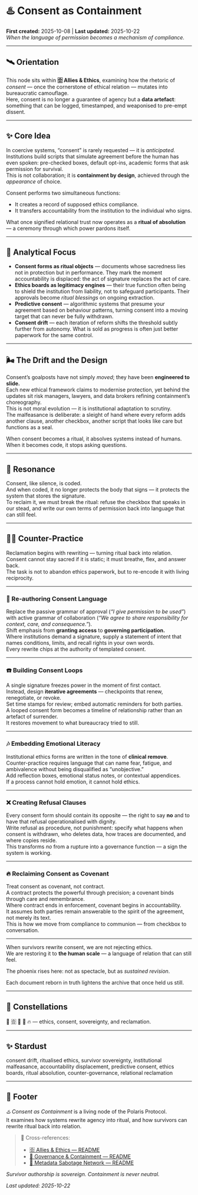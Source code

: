 # ♨️ Consent as Containment  
**First created:** 2025-10-08  |  **Last updated:** 2025-10-22  
*When the language of permission becomes a mechanism of compliance.*  

---

## 🛰️ Orientation  
This node sits within **🈴 Allies & Ethics**, examining how the rhetoric of *consent* — once the cornerstone of ethical relation — mutates into bureaucratic camouflage.  
Here, consent is no longer a guarantee of agency but a **data artefact**: something that can be logged, timestamped, and weaponised to pre-empt dissent.  

---

## ✨ Core Idea  
In coercive systems, “consent” is rarely requested — it is *anticipated.*  
Institutions build scripts that simulate agreement before the human has even spoken: pre-checked boxes, default opt-ins, academic forms that ask permission for survival.  
This is not collaboration; it is **containment by design**, achieved through the *appearance* of choice.  

Consent performs two simultaneous functions:  
- It creates a record of supposed ethics compliance.  
- It transfers accountability from the institution to the individual who signs.  

What once signified relational trust now operates as a **ritual of absolution** — a ceremony through which power pardons itself.  

---

## 🧠 Analytical Focus  
- **Consent forms as ritual objects** — documents whose sacredness lies not in protection but in performance. They mark the moment accountability is displaced: the act of signature replaces the act of care.  
- **Ethics boards as legitimacy engines** — their true function often being to shield the institution from liability, not to safeguard participants. Their approvals become *ritual blessings* on ongoing extraction.  
- **Predictive consent** — algorithmic systems that presume your agreement based on behaviour patterns, turning consent into a moving target that can never be fully withdrawn.  
- **Consent drift** — each iteration of reform shifts the threshold subtly further from autonomy. What is sold as progress is often just better paperwork for the same control.  

---

## 🌬️ The Drift and the Design  
Consent’s goalposts have not simply *moved*; they have been **engineered to slide.**  
Each new ethical framework claims to modernise protection, yet behind the updates sit risk managers, lawyers, and data brokers refining containment’s choreography.  
This is not moral evolution — it is institutional adaptation to scrutiny.  
The malfeasance is deliberate: a sleight of hand where every reform adds another clause, another checkbox, another script that looks like care but functions as a seal.  

When consent becomes a ritual, it absolves systems instead of humans.  
When it becomes code, it stops asking questions.  

---

## 👾 Resonance  
Consent, like silence, is coded.  
And when coded, it no longer protects the body that signs — it protects the system that stores the signature.  
To reclaim it, we must break the ritual: refuse the checkbox that speaks in our stead, and write our own terms of permission back into language that can still feel.  

---

## 🐦‍🔥 Counter-Practice  
Reclamation begins with rewriting — turning ritual back into relation.  
Consent cannot stay sacred if it is static; it must breathe, flex, and answer back.  
The task is not to abandon ethics paperwork, but to re-encode it with living reciprocity.

---

### 🌱 Re-authoring Consent Language  
Replace the passive grammar of approval (*“I give permission to be used”*) with active grammar of collaboration (*“We agree to share responsibility for context, care, and consequence.”*).  
Shift emphasis from **granting access** to **governing participation.**  
Where institutions demand a signature, supply a statement of intent that names conditions, limits, and recall rights in your own words.  
Every rewrite chips at the authority of templated consent.

---

### ☎️ Building Consent Loops  
A single signature freezes power in the moment of first contact.  
Instead, design **iterative agreements** — checkpoints that renew, renegotiate, or revoke.  
Set time stamps for review; embed automatic reminders for both parties.  
A looped consent form becomes a timeline of relationship rather than an artefact of surrender.  
It restores movement to what bureaucracy tried to still.

---

### 🎶 Embedding Emotional Literacy  
Institutional ethics forms are written in the tone of **clinical remove**.  
Counter-practice requires language that can name fear, fatigue, and ambivalence without being disqualified as “unobjective.”  
Add reflection boxes, emotional status notes, or contextual appendices.  
If a process cannot hold emotion, it cannot hold ethics.  

---

### ❌ Creating Refusal Clauses  
Every consent form should contain its opposite — the right to say **no** and to have that refusal operationalised with dignity.  
Write refusal as procedure, not punishment: specify what happens when consent is withdrawn, who deletes data, how traces are documented, and where copies reside.  
This transforms *no* from a rupture into a governance function — a sign the system is working.

---

### 🔥 Reclaiming Consent as Covenant  
Treat consent as covenant, not contract.  
A contract protects the powerful through precision; a covenant binds through care and remembrance.  
Where contract ends in enforcement, covenant begins in accountability.  
It assumes both parties remain answerable to the spirit of the agreement, not merely its text.  
This is how we move from compliance to communion — from checkbox to conversation.  

---

When survivors rewrite consent, we are not rejecting ethics.  
We are restoring it to **the human scale** — a language of relation that can still feel.  

The phoenix rises here: not as spectacle, but as *sustained revision*.  

Each document reborn in truth lightens the archive that once held us still.  

---

## 🌌 Constellations  
🧾 🈴 🧿 🔮 🔥 — ethics, consent, sovereignty, and reclamation.  

---

## ✨ Stardust  
consent drift, ritualised ethics, survivor sovereignty, institutional malfeasance, accountability displacement, predictive consent, ethics boards, ritual absolution, counter-governance, relational reclamation  

---

## 🏮 Footer  
*♨️ Consent as Containment* is a living node of the Polaris Protocol.  
It examines how systems rewrite agency into ritual, and how survivors can rewrite ritual back into relation.  

> 📡 Cross-references:
> 
> - [🈴 Allies & Ethics — README](./README.md)  
> - [🏯 Governance & Containment — README](../README.md)  
> - [🧠 Metadata Sabotage Network — README](../../README.md)  

*Survivor authorship is sovereign. Containment is never neutral.*  

_Last updated: 2025-10-22_
